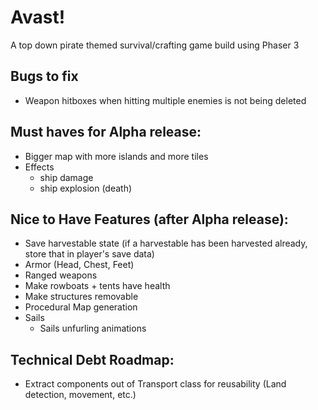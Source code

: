 # Avast!

A top down pirate themed survival/crafting game build using Phaser 3

## Bugs to fix

- Weapon hitboxes when hitting multiple enemies is not being deleted

## Must haves for Alpha release:

- Bigger map with more islands and more tiles
- Effects
  - ship damage
  - ship explosion (death)

## Nice to Have Features (after Alpha release):

- Save harvestable state (if a harvestable has been harvested already, store that in player's save data)
- Armor (Head, Chest, Feet)
- Ranged weapons
- Make rowboats + tents have health
- Make structures removable
- Procedural Map generation
- Sails
  - Sails unfurling animations

## Technical Debt Roadmap:

- Extract components out of Transport class for reusability (Land detection, movement, etc.)
